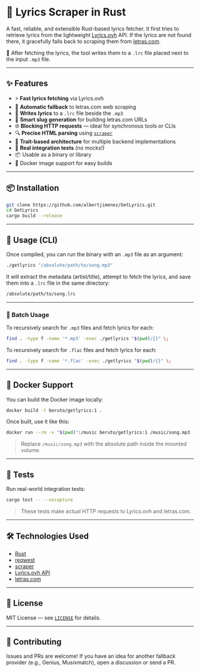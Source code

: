 # 🎵 Lyrics Scraper in Rust

A fast, reliable, and extensible Rust-based lyrics fetcher. It first tries to retrieve lyrics from the lightweight [Lyrics.ovh](https://lyricsovh.docs.apiary.io/#reference/0/lyrics-of-a-song/search) API. If the lyrics are not found there, it gracefully falls back to scraping them from [letras.com](https://www.letras.com).

📝 After fetching the lyrics, the tool writes them to a `.lrc` file placed next to the input `.mp3` file.

---

## ✨ Features

- ⚡ **Fast lyrics fetching** via Lyrics.ovh
- 🔁 **Automatic fallback** to letras.com web scraping
- 📄 **Writes lyrics** to a `.lrc` file beside the `.mp3`
- 🧠 **Smart slug generation** for building letras.com URLs
- 🌐 **Blocking HTTP requests** — ideal for synchronous tools or CLIs
- 🔍 **Precise HTML parsing** using [`scraper`](https://docs.rs/scraper)
- 🧩 **Trait-based architecture** for multiple backend implementations
- 🧪 **Real integration tests** (no mocks!)
- 📦 Usable as a binary or library
- 🐳 Docker image support for easy builds

---

## 📦 Installation

```bash
git clone https://github.com/albertjimenez/GetLyrics.git
cd GetLyrics
cargo build --release
```

---

## 🚀 Usage (CLI)

Once compiled, you can run the binary with an `.mp3` file as an argument:

```bash
./getlyrics "/absolute/path/to/song.mp3"
```

It will extract the metadata (artist/title), attempt to fetch the lyrics, and save them into a `.lrc` file in the same directory:

```bash
/absolute/path/to/song.lrc
```

---

### 🔁 Batch Usage

To recursively search for `.mp3` files and fetch lyrics for each:

```bash
find . -type f -name '*.mp3' -exec ./getlyrics "$(pwd)/{}" \;
```

To recursively search for `.flac` files and fetch lyrics for each:

```bash
find . -type f -name '*.flac' -exec ./getlyrics "$(pwd)/{}" \;
```

---

## 🐳 Docker Support

You can build the Docker image locally:

```bash
docker build -t beruto/getlyrics:1 .
```

Once built, use it like this:

```bash
docker run --rm -v "$(pwd)":/music beruto/getlyrics:1 /music/song.mp3
```

> Replace `/music/song.mp3` with the absolute path inside the mounted volume.

---

## 🧪 Tests

Run real-world integration tests:

```bash
cargo test -- --nocapture
```

> These tests make actual HTTP requests to Lyrics.ovh and letras.com.

---


## 🛠 Technologies Used

- [Rust](https://www.rust-lang.org/)
- [reqwest](https://docs.rs/reqwest/)
- [scraper](https://docs.rs/scraper/)
- [Lyrics.ovh API](https://lyricsovh.docs.apiary.io)
- [letras.com](https://www.letras.com)

---

## 📜 License

MIT License — see [`LICENSE`](./LICENSE) for details.

---

## 🤝 Contributing

Issues and PRs are welcome! If you have an idea for another fallback provider (e.g., Genius, Musixmatch), open a discussion or send a PR.
